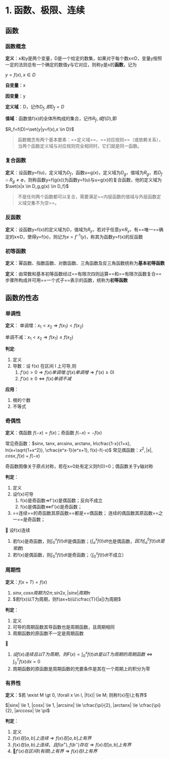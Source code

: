 # 1. 函数、极限、连续

## 函数

### 函数概念

**定义**：x和y是两个变量，D是一个给定的数集，如果对于每个数x∊D，变量y按照一定的法则总有一个确定的数值y与它对应，则称y是x的**函数**，记为

$y=f(x),x \in D$

**自变量**：x

**因变量**：y

**定义域**：D，记作$D_f,即D_f=D$

**值域**：函数值f(x)的全体所构成的集合，记作$R_f,或f(D),$即

$R_f=f(D)=\set{y|y=f(x),x \in D}$

> 函数概念有两个基本要素：==定义域==、==对应规则==（或依赖关系），当两个函数定义域与对应规则完全相同时，它们就是同一函数。

### 复合函数

**定义**：设函数y=f(u)，定义域为$D_f$，函数u=g(x)，定义域为$D_g$，值域为$R_g$，若$D_f \cap R_g \ne \emptyset$，则称函数y=f(g(x))为函数y=f(u)与u=g(x)的复合函数，他的定义域为$\set{x|x \in D_g,g(x) \in D_f}$

> 不是任何两个函数都可以复合，需要满足==内层函数的值域与外层函数定义域交集不为空==。

### 反函数

**定义**：设函数y=f(x)的定义域为D，值域为$R_y$，若对于任意y∊$R_y$，有==唯一==确定的x∊D，使得y=f(x)，则记为$x=f^{-1}(y)$，称其为函数y=f(x)的反函数

### 初等函数

**定义**：幂函数、指数函数、对数函数、三角函数及反三角函数统称为**基本初等函数**

**定义**：由常数和基本初等函数经过==有限次四则运算==和==有限次函数复合==步骤所构成并可用==一个式子==表示的函数，统称为**初等函数**

## 函数的性态

### 单调性

**定义**：
单调增：$x_1 \lt x_2 \Rightarrow f(x_1) \lt f(x_2)$

单调不减：$x_1 \lt x_2 \Rightarrow f(x_1) \le f(x_2)$

**判定**:

1. 定义
2. 导数：设 f(x) 在区间 I 上可导,则
   1. $f'(x) \gt 0 \Rightarrow f(x) 单调增.(f(x) 单调增 \Rightarrow f'(x) \ge 0)$
   2. $f'(x) \ge 0 \Leftrightarrow f(x) 单调不减$

**应用**：

1. 根的个数
2. 不等式

### 奇偶性

**定义**：偶函数 $f(-x) = f(x)$；奇函数 $f(-x) = -f(x)$

常见奇函数：$sinx, tanx, arcsinx, arctanx, ln\cfrac{1-x}{1+x}, ln(x+\sqrt{1+x^2}), \cfrac{e^x-1}{e^x+1}, f(x)-f(-x)$
常见偶函数：$x^2, |x|, cosx, f(x)+f(-x)$

奇函数图像关于原点对称，若在x=0处有定义则f(0)=0；偶函数关于y轴对称

**判定**：

1. 定义
2. 设f(x)可导
   1. f(x)是奇函数⇒f'(x)是偶函数；反向不成立
   2. f(x)是偶函数⇔f'(x)是奇函数；
3. ==连续==的奇函数其原函数==都是==偶函数；
   连续的偶函数其原函数==之一==是奇函数；

:star2: 设f(x)连续

1. 若f(x)是奇函数，则$\int_0^xf(t)dt$是偶函数；($\int_a^xf(t)dt$也是偶函数，$因为\int_a^0f(t)dt是常数$)
2. 若f(x)是偶函数，则$\int_0^xf(t)dt$是奇函数；（$\int_0^xf(t)dt$不成立）

### 周期性

**定义**：$f(x+T) = f(x)$

1. $sinx,cosx周期为2\pi; sin2x, |sinx|周期\pi$
2. $若f(x)以T为周期，则f(ax+b)以\cfrac{T}{|a|}为周期$

**判定**：

1. 定义
2. 可导的周期函数其导函数也是周期函数，且周期相同
3. 周期函数的原函数不一定是周期函数

:star2:

1. $设f(x)连续且以T为周期，则F(x) = \int_0^xf(t)dt是以T为周期的周期函数 \Leftrightarrow \int_0^Tf(x)dx = 0$
2. 周期函数的原函数是周期函数的充要条件是其在一个周期上的积分为零

### 有界性

**定义**：$若 \exist M \gt 0, \forall x \in I, |f(x)| \le M; 则称f(x)在I上有界$

$|sinx| \le 1, |cosx| \le 1, |arcsinx| \le \cfrac{\pi}{2}, |arctanx| \le \cfrac{\pi}{2}, |arccosx| \le \pi$

**判定**：

1. 定义
2. $f(x) 在[a,b]上连续 \Rightarrow f(x) 在[a,b]上有界$
3. $f(x) 在(a,b)上连续，且f(a^+),f(b^-)存在 \Rightarrow f(x) 在[a,b]上有界$
4. :star2:$f'(x)在区间I(有限)上有界 \Rightarrow f(x)在I上有界$
